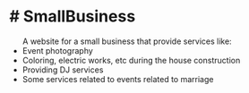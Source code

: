 <h1># SmallBusiness</h1>
<ul>A website for a small business that provide services like:
  <li>Event photography</li>
  <li>Coloring, electric works, etc during the house construction</li>
  <li>Providing DJ services</li>
  <li>Some services related to events related to marriage</li>
</ul>
